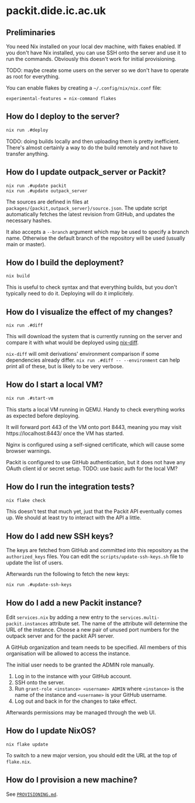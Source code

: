 # packit.dide.ic.ac.uk

## Preliminaries

You need Nix installed on your local dev machine, with flakes enabled. If you
don't have Nix installed, you can use SSH onto the server and use it to run the
commands. Obviously this doesn't work for initial provisioning.

TODO: maybe create some users on the server so we don't have to operate as root
for everything.

You can enable flakes by creating a `~/.config/nix/nix.conf` file:
```
experimental-features = nix-command flakes
```

## How do I deploy to the server?

```sh
nix run .#deploy
```

TODO: doing builds locally and then uploading them is pretty inefficient.
There's almost certainly a way to do the build remotely and not have to transfer
anything.

## How do I update outpack_server or Packit?

```
nix run .#update packit
nix run .#update outpack_server
```

The sources are defined in files at `packages/{packit,outpack_server}/source.json`.
The update script automatically fetches the latest revision from GitHub, and
updates the necessary hashes.

It also accepts a `--branch` argument which may be used to specify a branch
name. Otherwise the default branch of the repository will be used (usually main
or master).

## How do I build the deployment?

```sh
nix build
```

This is useful to check syntax and that everything builds, but you don't
typically need to do it. Deploying will do it implicitely.

## How do I visualize the effect of my changes?

```
nix run .#diff
```

This will download the system that is currently running on the server and
compare it with what would be deployed using [nix-diff](https://github.com/Gabriella439/nix-diff).

`nix-diff` will omit derivations' environment comparison if some dependencies
already differ. `nix run .#diff -- --environment` can help print all of these,
but is likely to be very verbose.

## How do I start a local VM?

```sh
nix run .#start-vm
```

This starts a local VM running in QEMU. Handy to check everything works as
expected before deploying.

It will forward port 443 of the VM onto port 8443, meaning you may visit
https://localhost:8443/ once the VM has started.

Nginx is configured using a self-signed certificate, which will cause some
browser warnings.

Packit is configured to use GitHub authentication, but it does not have any
OAuth client id or secret setup. TODO: use basic auth for the local VM?

## How do I run the integration tests?

```sh
nix flake check
```

This doesn't test that much yet, just that the Packit API eventually comes up.
We should at least try to interact with the API a little.

## How do I add new SSH keys?

The keys are fetched from GitHub and committed into this repository as the
`authorized_keys` files. You can edit the `scripts/update-ssh-keys.sh` file to
update the list of users.

Afterwards run the following to fetch the new keys:
```sh
nix run .#update-ssh-keys
```

## How do I add a new Packit instance?

Edit `services.nix` by adding a new entry to the `services.multi-packit.instances`
attribute set. The name of the attribute will determine the URL of the
instance. Choose a new pair of unused port numbers for the outpack server and
for the packit API server.

A GitHub organization and team needs to be specified. All members of this
organisation will be allowed to access the instance.

The initial user needs to be granted the ADMIN role manually.

1. Log in to the instance with your GitHub account.
1. SSH onto the server.
1. Run `grant-role <instance> <username> ADMIN` where `<instance>` is the name
   of the instance and `<username>` is your GitHub username.
1. Log out and back in for the changes to take effect.

Afterwards permissions may be managed through the web UI.

## How do I update NixOS?

```
nix flake update
```

To switch to a new major version, you should edit the URL at the top of `flake.nix`.

## How do I provision a new machine?

See [`PROVISIONING.md`](PROVISIONING.md).
